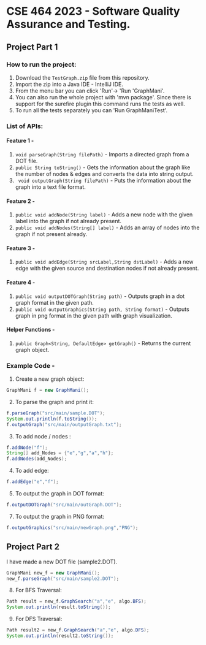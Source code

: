 # CSE 464 2023 - Software Quality Assurance and Testing.

## Project Part 1 

### How to run the project:

1) Download the ```TestGraph.zip``` file from this repository.
2) Import the zip into a Java IDE - IntelliJ IDE.
3) From the menu bar you can click 'Run'-> 'Run 'GraphMani'.
4) You can also run the whole project with 'mvn package'. Since there is support for the surefire plugin this command runs the tests as well. 
5) To run all the tests separately you can 'Run GraphManiTest'.


### List of APIs:

#### Feature 1 - 
1) ```void parseGraph(String filePath)``` - Imports a directed graph from a DOT file.
2) ```public String toString()``` - Gets the information about the graph like the number of nodes & edges and converts the data into string output.
3) ``` void outputGraph(String filePath)``` - Puts the information about the graph into a text file format.

#### Feature 2 - 
1) ```public void addNode(String label)``` - Adds a new node with the given label into the graph if not already present.
2) ```public void addNodes(String[] label)``` - Adds an array of nodes into the graph if not present already.

#### Feature 3 - 
1) ```public void addEdge(String srcLabel,String dstLabel)``` - Adds a new edge with the given source and destination nodes if not already present.

#### Feature 4 - 
1) ```public void outputDOTGraph(String path)``` - Outputs graph in a dot graph format in the given path.
2) ```public void outputGraphics(String path, String format)``` - Outputs graph in png format in the given path with graph visualization.

#### Helper Functions - 
1) ```public Graph<String, DefaultEdge> getGraph()``` - Returns the current graph object.


### Example Code - 
1) Create a new graph object:

```java
GraphMani f = new GraphMani();
```

2) To parse the graph and print it:

```java
f.parseGraph("src/main/sample.DOT");
System.out.println(f.toString());
f.outputGraph("src/main/outputGraph.txt");
```

3) To add node / nodes :

```java
f.addNode("f");
String[] add_Nodes = {"e","g","a","h"};
f.addNodes(add_Nodes);
```

4) To add edge:

```java
f.addEdge("e","f");
```

5) To output the graph in DOT format:

```java
f.outputDOTGraph("src/main/outGraph.DOT");
```

7) To output the graph in PNG format:

```java
f.outputGraphics("src/main/newGraph.png","PNG");
```
##  Project Part 2

I have made a new DOT file (sample2.DOT).

```java
GraphMani new_f = new GraphMani();
new_f.parseGraph("src/main/sample2.DOT");
```

8) For BFS Traversal:

```java
Path result = new_f.GraphSearch("a","e", algo.BFS);
System.out.println(result.toString());

``` 

9) For DFS Traversal:

```java
Path result2 = new_f.GraphSearch("a","e", algo.DFS);
System.out.println(result2.toString());
```
  



